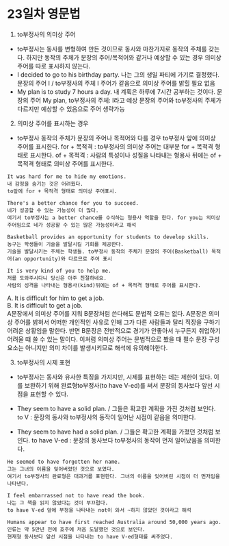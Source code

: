 # 23일차 영문법

1. to부정사의 의미상 주어

-   to부정사는 동사를 변형하여 만든 것이므로 동사와 마찬가지로 동작의 주체를 갖는다. 하지만 동작의 주체가 문장의 주어/목적어와 같거나 예상할 수 있는 경우 의미상 주어를 따로 표시하지 않는다.
-   I decided to go to his birthday party. 나는 그의 생일 파티에 가기로 결정했다.
    문장의 주어 I / to부정사의 주체 I
    주어가 같음으로 의미상 주어를 밝힐 필요 없음
-   My plan is to study 7 hours a day. 내 계획은 하루에 7시간 공부하는 것이다.
    문장의 주어 My plan, to부정사의 주체: I라고 예상
    문장의 주어와 to부정사의 주체가 다르지만 예상할 수 있음으로 주어 생략가능

2. 의미상 주어를 표시하는 경우

-   to부정사 동작의 주체가 문장의 주어나 목적어와 다를 경우 to부정사 앞에 의미상 주어를 표시한다.
    for + 목적격 : to부정사의 의미상 주어는 대부분 for + 목적격 형태로 표시한다.
    of + 목적격 : 사람의 특성이나 성질을 나타내는 형용사 뒤에는 of + 목적격 형태로 의미상 주어를 표시한다.

```
It was hard for me to hide my emotions.
내 감정을 숨기는 것은 어려웠다.
to앞에 for + 목적격 형태로 의미상 주어표시.

There's a better chance for you to succeed.
네가 성공할 수 있는 가능성이 더 많다.
여기서 to부정사는 a better chance를 수식하는 형용사 역할을 한다. for you는 의미상 주어임으로 네가 성공할 수 있는 많은 가능성이라고 해석

Basketball provides an opportunity for students to develop skills.
농구는 학생들이 기술을 발달시킬 기회를 제공한다.
기술을 발달시키는 주체는 학생들. to부정사 동작의 주체가 문장의 주어(Basketball) 목적어(an opportunity)와 다르므로 주어 표시

It is very kind of you to help me.
저를 도와주시다니 당신은 아주 친절하네요.
사람의 성격을 나타내는 형용사(kind)뒤에는 of + 목적격 형태로 주어를 표시한다.
```

A. It is difficult for him to get a job.  
B. It is difficult to get a job.  
A문장에서 의미상 주어를 지워 B문장처럼 쓴다해도 문법적 오류는 없다. A문장은 의미상 주어를 밝혀서 어떠한 개인적인 사유로 인해 그가 다른 사람들과 달리 직장을 구하기 어려운 상황임을 말한다. 반면 B문장은 전반적으로 경기가 안좋아서 누구든지 취업하기 어려울 떄 쓸 수 있는 말이다. 이처럼 의미상 주어는 문법적으로 봤을 때 필수 문장 구성 요소는 아니지만 의미 차이를 발생시키므로 해석에 유의해야한다.

3. to부정사의 시제 표현

-   to부정사는 동사와 유사한 특징을 가지지만, 시제를 표현하는 데는 제한이 있다. 이를 보완하기 위해 완료형to부정사(to have V-ed)를 써서 문장의 동사보다 앞선 시점을 표현할 수 있다.
-   They seem to have a solid plan. / 그들은 확고한 계획을 가진 것처럼 보인다.
    to V : 문장의 동사와 to부정사의 동작이 일어난 시점이 같음을 의미한다.

-   They seem to have had a solid plan. / 그들은 확고한 계획을 가졌던 것처럼 보인다.
    to have V-ed : 문장의 동사보다 to부정사의 동작이 먼저 일어났음을 의미한다.

```
He seemed to have forgotten her name.
그는 그녀의 이름을 잊어버렸던 것으로 보였다.
여기서 to부정사의 완료형은 대과거를 표현한다. 그녀의 이름을 잊어버린 시점이 더 먼저임을 나타낸다.

I feel embarrassed not to have read the book.
나는 그 책을 읽지 않았다는 것이 부끄럽다.
to have V-ed 앞에 부정을 나타내는 not이 와서 ~하지 않았던 것이라고 해석

Humans appear to have first reached Australia around 50,000 years ago.
인류는 약 5만년 전에 호주에 처음 도달했던 것으로 보인다.
현재형 동사보다 앞선 시점을 나타내는 to have V-ed형태를 써주었다.
```
